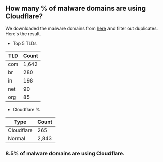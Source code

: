 ## How many % of malware domains are using Cloudflare?


We downloaded the malware domains from [here](https://urlhaus.abuse.ch) and filter out duplicates.
Here's the result.


[//]: # (start replacement)


- Top 5 TLDs

| TLD | Count |
| --- | --- |
| com | 1,642 |
| br | 280 |
| in | 198 |
| net | 90 |
| org | 85 |


- Cloudflare %

| Type | Count |
| --- | --- |
| Cloudflare | 265 |
| Normal | 2,843 |


### 8.5% of malware domains are using Cloudflare.